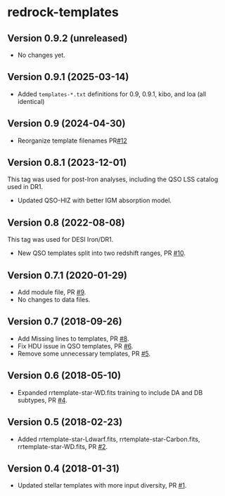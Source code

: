 # redrock-templates

## Version 0.9.2 (unreleased)

* No changes yet.

## Version 0.9.1 (2025-03-14)

* Added ``templates-*.txt`` definitions for 0.9, 0.9.1, kibo, and loa
  (all identical)

## Version 0.9 (2024-04-30)

* Reorganize template filenames
  PR[#12](https://github.com/desihub/redrock-templates/pull/12)

## Version 0.8.1 (2023-12-01)

This tag was used for post-Iron analyses, including the QSO LSS
catalog used in DR1.

* Updated QSO-HIZ with better IGM absorption model.

## Version 0.8 (2022-08-08)

This tag was used for DESI Iron/DR1.

* New QSO templates split into two redshift ranges,
  PR [#10](https://github.com/desihub/redrock-templates/pull/10).

## Version 0.7.1 (2020-01-29)

* Add module file, PR [#9](https://github.com/desihub/redrock-templates/pull/9).
* No changes to data files.

## Version 0.7 (2018-09-26)

* Add Missing lines to templates,
  PR [#8](https://github.com/desihub/redrock-templates/pull/8).
* Fix HDU issue in QSO templates,
  PR [#6](https://github.com/desihub/redrock-templates/pull/6).
* Remove some unnecessary templates,
  PR [#5](https://github.com/desihub/redrock-templates/pull/5).

## Version 0.6 (2018-05-10)

* Expanded rrtemplate-star-WD.fits training to include DA and DB subtypes,
  PR [#4](https://github.com/desihub/redrock-templates/pull/4).

## Version 0.5 (2018-02-23)

* Added rrtemplate-star-Ldwarf.fits, rrtemplate-star-Carbon.fits,
  rrtemplate-star-WD.fits, PR [#2](https://github.com/desihub/redrock-templates/pull/2).

## Version 0.4 (2018-01-31)

* Updated stellar templates with more input diversity,
  PR [#1](https://github.com/desihub/redrock-templates/pull/1).
